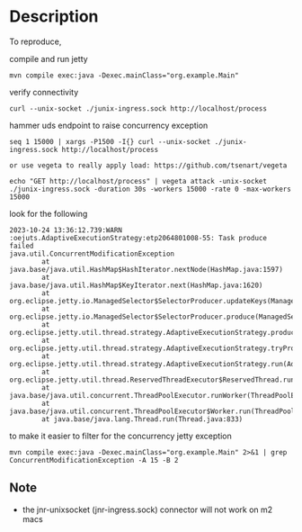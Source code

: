 # Description

To reproduce,

compile and run jetty

```
mvn compile exec:java -Dexec.mainClass="org.example.Main"
```

verify connectivity

```
curl --unix-socket ./junix-ingress.sock http://localhost/process 
```

hammer uds endpoint to raise concurrency exception

```
seq 1 15000 | xargs -P1500 -I{} curl --unix-socket ./junix-ingress.sock http://localhost/process

or use vegeta to really apply load: https://github.com/tsenart/vegeta

echo "GET http://localhost/process" | vegeta attack -unix-socket ./junix-ingress.sock -duration 30s -workers 15000 -rate 0 -max-workers 15000

```

look for the following

```
2023-10-24 13:36:12.739:WARN :oejuts.AdaptiveExecutionStrategy:etp2064801008-55: Task produce failed
java.util.ConcurrentModificationException
        at java.base/java.util.HashMap$HashIterator.nextNode(HashMap.java:1597)
        at java.base/java.util.HashMap$KeyIterator.next(HashMap.java:1620)
        at org.eclipse.jetty.io.ManagedSelector$SelectorProducer.updateKeys(ManagedSelector.java:709)
        at org.eclipse.jetty.io.ManagedSelector$SelectorProducer.produce(ManagedSelector.java:539)
        at org.eclipse.jetty.util.thread.strategy.AdaptiveExecutionStrategy.produceTask(AdaptiveExecutionStrategy.java:455)
        at org.eclipse.jetty.util.thread.strategy.AdaptiveExecutionStrategy.tryProduce(AdaptiveExecutionStrategy.java:248)
        at org.eclipse.jetty.util.thread.strategy.AdaptiveExecutionStrategy.run(AdaptiveExecutionStrategy.java:199)
        at org.eclipse.jetty.util.thread.ReservedThreadExecutor$ReservedThread.run(ReservedThreadExecutor.java:411)
        at java.base/java.util.concurrent.ThreadPoolExecutor.runWorker(ThreadPoolExecutor.java:1136)
        at java.base/java.util.concurrent.ThreadPoolExecutor$Worker.run(ThreadPoolExecutor.java:635)
        at java.base/java.lang.Thread.run(Thread.java:833)
```

to make it easier to filter for the concurrency jetty exception

```
mvn compile exec:java -Dexec.mainClass="org.example.Main" 2>&1 | grep ConcurrentModificationException -A 15 -B 2
```


## Note

- the jnr-unixsocket (jnr-ingress.sock) connector will not work on m2 macs
